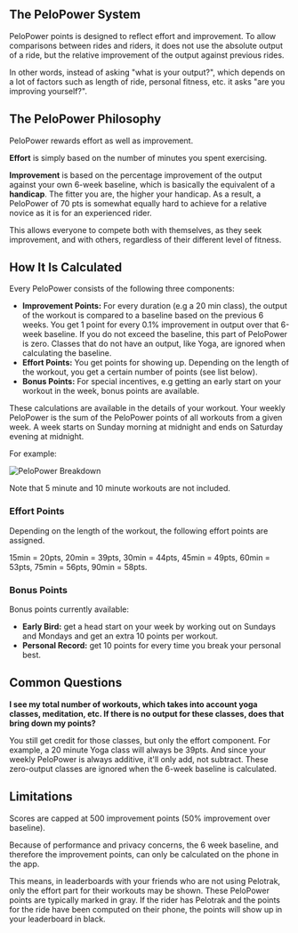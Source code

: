 ## The PeloPower System

PeloPower points is designed to reflect effort and improvement. To allow comparisons between rides and riders, it does not use the absolute output of a ride, but the relative improvement of the output against previous rides.

In other words, instead of asking "what is your output?", which depends on a lot of factors such as length of ride, personal fitness, etc. it asks "are you improving yourself?".

## The PeloPower Philosophy

PeloPower rewards effort as well as improvement.

**Effort** is simply based on the number of minutes you spent exercising.

**Improvement** is based on the percentage improvement of the output against your own 6-week baseline, which is basically the equivalent of a **handicap**. The fitter you are, the higher your handicap. As a result, a PeloPower of 70 pts is somewhat equally hard to achieve for a relative novice as it is for an experienced rider.

This allows everyone to compete both with themselves, as they seek improvement, and with others, regardless of their different level of fitness.

## How It Is Calculated

Every PeloPower consists of the following three components:

* **Improvement Points:** For every duration (e.g a 20 min class), the output of the workout is compared to a baseline based on the previous 6 weeks. You get 1 point for every 0.1% improvement in output over that 6-week baseline. If you do not exceed the baseline, this part of PeloPower is zero. Classes that do not have an output, like Yoga, are ignored when calculating the baseline.
* **Effort Points:** You get points for showing up. Depending on the length of the workout, you get a certain number of points (see list below).
* **Bonus Points:** For special incentives, e.g getting an early start on your workout in the week, bonus points are available.

These calculations are available in the details of your workout. Your weekly PeloPower is the sum of the PeloPower points of all workouts from a given week. A week starts on Sunday morning at midnight and ends on Saturday evening at midnight.

For example:

![PeloPower Breakdown](https://pelotrak.s3.amazonaws.com/IMG_1454.png)

Note that 5 minute and 10 minute workouts are not included.

### Effort Points

Depending on the length of the workout, the following effort points are assigned.

15min = 20pts, 20min = 39pts, 30min = 44pts, 45min = 49pts, 60min = 53pts, 75min = 56pts, 90min = 58pts.

### Bonus Points

Bonus points currently available:

* **Early Bird:** get a head start on your week by working out on Sundays and Mondays and get an extra 10 points per workout.
* **Personal Record:** get 10 points for every time you break your personal best.

## Common Questions

**I see my total number of workouts, which takes into account yoga classes, meditation, etc. If there is no output for these classes, does that bring down my points?**

You still get credit for those classes, but only the effort component. For example, a 20 minute Yoga class will always be 39pts. And since your weekly PeloPower is always additive, it'll only add, not subtract. These zero-output classes are ignored when the 6-week baseline is calculated.


## Limitations

Scores are capped at 500 improvement points (50% improvement over baseline).

Because of performance and privacy concerns, the 6 week baseline, and therefore the improvement points, can only be calculated on the phone in the app.

This means, in leaderboards with your friends who are not using Pelotrak, only the effort part for their workouts may be shown. These PeloPower points are typically marked in gray. If the rider has Pelotrak and the points for the ride have been computed on their phone, the points will show up in your leaderboard in black.

